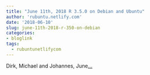 ```yaml
---
title: "June 11th, 2018 R 3.5.0 on Debian and Ubuntu"
author: 'rubuntu.netlify.com'
date: '2018-06-10'
slug: june-11th-2018-r-350-on-debian
categories:
- bloglink
tags:
  - rubuntunetlifycom
---
```


Dirk, Michael and Johannes, June[... <i class="fas fa-external-link-alt"></i>](http://rubuntu.netlify.com/post/2018-06-11-r-3.5-on-debian-and-ubuntu-update/)

